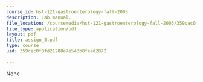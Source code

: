 ```yaml
---
course_id: hst-121-gastroenterology-fall-2005
description: Lab manual.
file_location: /coursemedia/hst-121-gastroenterology-fall-2005/359cac0f0fd21288e7e543b8fead2872_assign_3.pdf
file_type: application/pdf
layout: pdf
title: assign_3.pdf
type: course
uid: 359cac0f0fd21288e7e543b8fead2872

---
```

None